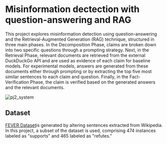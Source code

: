 # Misinformation dectection with question-answering and RAG

This project explores misinformation detection using question-answering and the Retrieval-Augmented Generation (RAG) technique, structured in three main phases. In the Decomposition Phase, claims are broken down into two specific questions through a prompting strategy. Next, in the Retrieval Phase, relevant documents are retrieved from the external DuckDuckGo API and are used as evidence of each claim for baseline models. For experimental models, answers are generated from these documents either through prompting or by extracting the top five most similar sentences to each claim and question. Finally, in the Fact-Verification Phase, the claim is verified based on the generated answers and the relevant documents.

![pj2_system](https://github.com/user-attachments/assets/78a2bca8-0f78-4f27-9470-fc4a2414b698)


## Dataset
[FEVER Dataset](https://huggingface.co/datasets/fever/fever)is generated by altering sentences extracted from Wikipedia. In this project, a subset of the dataset is used, comprising 474 instances labeled as "supports" and 465 labeled as "refutes."
